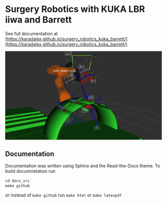 Surgery Robotics with KUKA LBR iiwa and Barrett
================================================

See full documentation at [https://karadalex.github.io/surgery_robotics_kuka_barrett/](https://karadalex.github.io/surgery_robotics_kuka_barrett/)

![](./docs_src/images/3b_line_seg.png)

## Documentation

Documentation was written using Sphinx and the Read-the-Docs theme. To build documnetation run 
```
cd docs_src
make github
```
or instead of `make github` run `make html` or `make latexpdf`